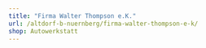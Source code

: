 ```yaml
---
title: "Firma Walter Thompson e.K."
url: /altdorf-b-nuernberg/firma-walter-thompson-e-k/
shop: Autowerkstatt
---
```

